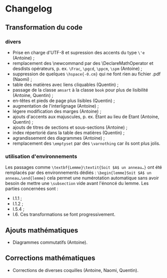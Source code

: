 # Changelog

## Transformation du code

### divers
- Prise en charge d'UTF-8 et supression des accents du type `\'e` (Antoine) ;
- remplacement des \newcommand par des \DeclareMathOperator et desdists opérateurs, p. ex. `\Frac`, `\pgcd`, `\ppcm`, `\spm` (Antoine) ;
- suppression de quelques `\hspace{-0.cm}` qui ne font rien au fichier .pdf (Naomi) ;
- table des matières avec liens cliquables (Quentin) ;
- passage de la classe `amsart` à la classe `book` pour plus de lisibilité (Antoine, Quentin) ;
- en-têtes et pieds de page plus lisibles (Quentin) ;
- augmentation de l'interlignage (Antoine) ;
- légere modification des marges (Antoine) ;
- ajouts d'accents aux majuscules, p. ex. Étant au lieu de Etant (Antoine, Quentin) ;
- ajouts de titres de sections et sous-sections (Antoine) ;
- index répertorié dans la table des matières (Quentin) ;
- agrandissement des diagrammes (Antoine) ;
- remplacement des `\emptyset` par des `\varnothing` car ils sont plus jolis.

### utilisation d'environnements
Les passages comme `\textbf{Lemme}\textit{Soit $A$ un anneau…}` ont été remplacés par des environnements dédiés :
	```\begin{lemme}Soit $A$ un anneau…\end{lemme}```
cela permet une numérotation automatique sans avoir besoin de mettre une `\subsection` vide avant l'énoncé du lemme. Les parties concernées sont :
- I.1.1 ;
- I.1.2 ;
- I.5.4 ;
- I.6.
Ces transformations se font progressivement.

## Ajouts mathématiques
- Diagrammes commutatifs (Antoine).

## Corrections mathématiques
- Corrections de diverses coquilles (Antoine, Naomi, Quentin).
